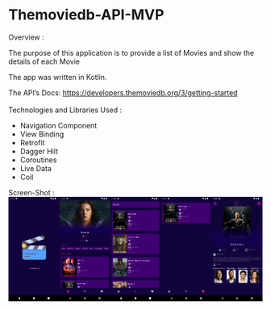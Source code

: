 # Themoviedb-API-MVP

Overview :

The purpose of this application is to provide a list of Movies and show the details of each Movie

The app was written in Kotlin.

The API’s Docs: https://developers.themoviedb.org/3/getting-started
<br>
<br>
Technologies and Libraries Used :
* Navigation Component
* View Binding
* Retrofit
* Dagger Hilt
* Coroutines
* Live Data
* Coil

Screen-Shot :
<br>
<img alt="Ezatpanah Themoviedb-API" src="screenshot/Screenshot_1667031198.png" width="20%"><img alt="Ezatpanah Themoviedb-API" src="screenshot/Screenshot_1667031207.png" width="20%"><img alt="Ezatpanah Themoviedb-API" src="screenshot/Screenshot_1667031217.png" width="20%"><img alt="Ezatpanah Themoviedb-API" src="screenshot/Screenshot_1667031224.png" width="20%"><img alt="Ezatpanah Themoviedb-API" src="screenshot/Screenshot_1668336488.png" width="20%">
